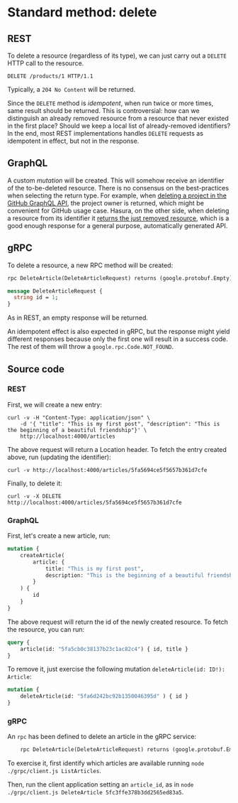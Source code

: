 #  Standard method: delete

## REST
To delete a resource (regardless of its type), we can just carry out a `DELETE` HTTP call to the resource.

```
DELETE /products/1 HTTP/1.1
```

Typically, a `204 No Content` will be returned.

Since the `DELETE` method is _idempotent_, when run twice or more times, same result should be returned. This is controversial: how can we distinguish an already removed resource from a resource that never existed in the first place? Should we keep a local list of already-removed identifiers? In the end, most REST implementations handles `DELETE` requests as idempotent in effect, but not in the response.

## GraphQL
A custom _mutation_ will be created. This will somehow receive an identifier of the to-be-deleted resource. There is no consensus on the best-practices when selecting the return type. For example, when [deleting a project in the GitHub GraphQL API](https://docs.github.com/en/free-pro-team@latest/graphql/reference/mutations#deleteproject), the project owner is returned, which might be convenient for GitHub usage case. Hasura, on the other side, when deleting a resource from its identifier it [returns the just removed resource](https://hasura.io/docs/1.0/graphql/core/mutations/delete.html), which is a good enough response for a general purpose, automatically generated API.

## gRPC
To delete a resource, a new RPC method will be created:

```proto
rpc DeleteArticle(DeleteArticleRequest) returns (google.protobuf.Empty);

message DeleteArticleRequest {
  string id = 1;
}
```

As in REST, an empty response will be returned.

An idempotent effect is also expected in gRPC, but the response might yield different responses because only the first one will result in a success code. The rest of them will throw a `google.rpc.Code.NOT_FOUND`.

## Source code

### REST
First, we will create a new entry:

```
curl -v -H "Content-Type: application/json" \
    -d '{ "title": "This is my first post", "description": "This is the beginning of a beautiful friendship"}' \
    http://localhost:4000/articles

```

The above request will return a Location header. To fetch the entry created above, run (updating the identifier):

```
curl -v http://localhost:4000/articles/5fa5694ce5f5657b361d7cfe
```

Finally, to delete it:

```
curl -v -X DELETE http://localhost:4000/articles/5fa5694ce5f5657b361d7cfe
```

### GraphQL
First, let's create a new article, run:

```graphql
mutation {
    createArticle(
        article: {
            title: "This is my first post",
            description: "This is the beginning of a beautiful friendship"
        }
    ) {
        id
    }
}
```

The above request will return the id of the newly created resource. To fetch the resource, you can run:

```graphql
query {
    article(id: "5fa5cb0c38137b23c1ac82c4") { id, title }
}
```

To remove it, just exercise the following mutation `deleteArticle(id: ID!): Article`:

```graphql
mutation {
    deleteArticle(id: "5fa6d242bc92b1350046395d" ) { id }
}
```

### gRPC
An `rpc` has been defined to delete an article in the gRPC service:

```proto
    rpc DeleteArticle(DeleteArticleRequest) returns (google.protobuf.Empty);
```

To exercise it, first identify which articles are available running `node ./grpc/client.js ListArticles`.

Then, run the client application setting an `article_id`, as in `node ./grpc/client.js DeleteArticle 5fc3ffe378b3dd2565ed83a5`.
